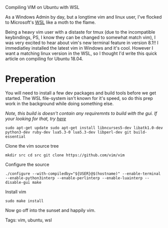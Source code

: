Compiling VIM on Ubuntu with WSL

As a Windows Admin by day, but a longtime vim and linux user, I've flocked to
Microsoft's [WSL](https://en.wikipedia.org/wiki/Windows_Subsystem_for_Linux)
like a moth to the flame. 

Being a heavy vim user with a distaste for tmux (due to the incompatible
keybindings, PS, I know they can be changed to somewhat match vim), I was very
excited to hear about vim's new terminal feature in version 8.1!! I immediatley
installed the latest vim in Windows and it's cool. However I want a matching
linux version in the WSL, so I thought I'd write this quick article on compiling
for Ubuntu 18.04.

# Preperation

You will need to install a few dev packages and build tools 
before we get started. The WSL file-system isn't known for
it's speed, so do this prep work in the background while doing
something else.

_Note, this build is doesn't contain any
requiremnts to build with the gui. If your looking for that, 
try [here](https://github.com/Valloric/YouCompleteMe/wiki/Building-Vim-from-source)_

```
sudo apt-get update sudo apt-get install libncurses5-dev libatk1.0-dev python3-dev ruby-dev lua5.3-0 lua5.3-dev libperl-dev git build-essential
```

Clone the vim source tree 

```
mkdir src cd src git clone https://github.com/vim/vim
```

Configure the source 

```
./configure --with-compiledby="${USER}@$(hostname)" --enable-terminal --enable-python3interp --enable-perlinterp --enable-luainterp --disable-gui make
```

Install vim 

```
sudo make install
```

Now go off into the sunset and happily vim.

Tags: vim, ubuntu, wsl

